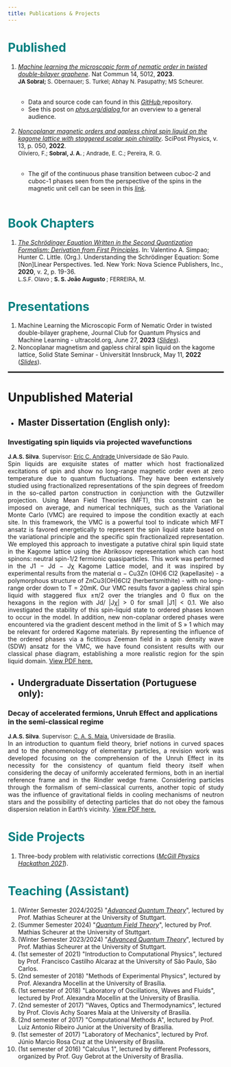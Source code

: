```yaml
---
title: Publications & Projects
---
```


<!-- <link rel="stylesheet" href="style.scss"> -->

<!--<h1 style="color: #008080;" id=bc>Submitted</h1> -->

<!-- <hr  noshade> -->


<h1 style="color: #008080;" id=bc>Published</h1>

<!-- <hr  noshade> -->

<ol>
<li><a target="_blank" href="https://www.nature.com/articles/s41467-023-40684-1"><i> Machine learning the microscopic form of nematic order in twisted double-bilayer graphene</i></a>. Nat Commun 14, 5012, <b> 2023</b>. <br>
<font size=2> <b>JA Sobral; </b>S. Obernauer; S. Turkel; Abhay N. Pasupathy; MS Scheurer.  </font></li> <br>
<ul>
<li>Data and source code can found in this <a target = "_blank" href = "https://github.com/joaosds/nematic-learning"> <i> GitHub</i> </a> repository. <br /></li>
<li>See this post on  <a target = "_blank" href = "https://phys.org/news/2023-09-ai-algorithm-microscopic-nematicity-moir.html"> <i> phys.org/dialog</i> </a> for an overview to a general audience. <br /></li>
</ul>
 <br>
<li><a target="_blank" href="https://scipost.org/10.21468/SciPostPhys.13.3.050"><i> Noncoplanar magnetic orders and gapless chiral spin liquid on the kagome lattice with staggered scalar spin chirality</i></a>. SciPost Physics, v. 13, p. 050, <b> 2022</b>. <br>
<font size=2>Oliviero, F.; <b>Sobral, J. A. </b>; Andrade, E. C.; Pereira, R. G.  </font></li>
<br>
<ul>
<li>The gif of the continuous phase transition between cuboc-2 and cuboc-1 phases seen from the perspective of the spins in the magnetic unit cell can be seen in this <a target = "_blank" href = "https://github.com/joaosds/joaosds.github.io/blob/master/images/cuboc_pt.gif"> <i> link</i></a>.</li>
 <br>
</ul>

</ol>
  
<h1 style="color: #008080;" id=bc>Book Chapters</h1>

<!-- <hr  noshade> -->

<ol>
<li><a target="_blank" href="https://www.researchgate.net/publication/339663922_UNDERSTANDING_THE_SCHRODINGER_EQUATION_SOME_NONLINEAR_PERSPECTIVES"><i>The Schrödinger Equation Written in the Second Quantization Formalism: Derivation from First Principles</i></a>. In: Valentino A. Simpao; Hunter C. Little. (Org.). Understanding the Schrödinger Equation: Some [Non]Linear Perspectives. 1ed. New York: Nova Science Publishers, Inc., <b> 2020</b>, v. 2, p. 19-36. <br>
<font size=2>L.S.F. Olavo ; <b>S. S. João Augusto </b>; FERREIRA, M. <!--(<a target="_blank" href="https://www.researchgate.net/publication/339640689_Non-monotonous_behavior_of_the_number_variance_Mandel_factor_invariant_uncertainty_product_and_purity_for_the_quantum_damped_harmonic_oscillator">Full text here</a>)--></font></li>
</ol>

<!-- <ol>
<li><a target="_blank" href="https://www.sciencedirect.com/science/article/abs/pii/S0375960120301894"><i>Non-monotonous behavior of the number variance, Mandel factor, invariant uncertainty product and purity for the quantum damped harmonic oscillator</i></a>. Physics Letters A.  Volume 384, Issue 17, 15 June 2020, 126370. <br>
<font size=2><b>J.P. Valeriano</b>, V.V. Dodonov. (<a target="_blank" href="https://www.researchgate.net/publication/339640689_Non-monotonous_behavior_of_the_number_variance_Mandel_factor_invariant_uncertainty_product_and_purity_for_the_quantum_damped_harmonic_oscillator">Full text here</a>)</font></li>
</ol> -->
<h1 style="color: #008080;" id=bc>Presentations</h1>

<!-- <hr  noshade> -->

<ol>

<li> Machine Learning the Microscopic Form of Nematic Order in twisted double-bilayer graphene, Journal Club for Quantum Physics and Machine Learning - ultracold.org, June 27, <b>2023</b>
(<a target = "_blank" href = "https://github.com/joaosds/joaosds.github.io/blob/master/files/ultracold.pdf"><i>Slides</i></a>).
</li>
<li>Noncoplanar magnetism and gapless chiral spin liquid on the kagome lattice, Solid State Seminar - Universität Innsbruck, May 11, <b> 2022</b> 
(<a target = "_blank" href = "https://github.com/joaosds/joaosds.github.io/blob/master/files/innsbruck2022_csl_joaoa.pdf"><i>Slides</i></a>).
</li>
</ol>

<!--<hr style="border: 1px solid" noshade> -->


<!-- <hr  noshade> -->
<!--

<h1 style="color: #008080;">Pedagogy</h1>
<ol><li><a target="_blank" href="https://periodicos.unb.br/index.php/rpf/article/view/36954"><i>The Schrödinger equation written in the second quantization formalism: derivation from first principles </i></a>. Revista do Professor de Física, v. 5, p. 24-39, 2021. 
<br>
<font size=2>L.S.F. Olavo ; <b>S. S. João Augusto </b>; FERREIRA, M. .</font></li>
</ol> 
-->
<!--<h1>Conference Papers</h1> -->

<!-- <hr  noshade> -->

<!-- <ol><li><a target="_blank" href="https://www.researchgate.net/publication/349899431_Analysis_of_informative_priors'_effects_on_epidemic_curve_fitting"><i>Analysis of informative priors' effects on epidemic curve fitting</i></a>. Encontro Acadêmico de Modelagem Computacional. National Laboratory for Scientific Computing, Petrópolis, RJ, Brazil.
<br>
<font size=2>F.F. Nunes, <b>J.P. Valeriano</b>, <a target="_blank" href="https://sites.google.com/view/pedrocintra/">P.H.P. Cintra</a>, I. Reis, L. Lima, T.L.S. Alves.</font></li>
</ol> -->

<hr style="border: 1px solid" noshade>

<h1>Unpublished Material</h1>

<!-- <hr noshade> -->

* <h2 style="color: #339E66F;" id="tcc"> Master Dissertation (English only):</h2>
<h3>Investigating spin liquids via projected wavefunctions</h3>
<font size=2><b>J.A.S. Silva</b>. Supervisor: <a targe="_blank" href="https://sites.google.com/site/castroeandrade/home?authuser=0">Eric C. Andrade </a> Universidade de São Paulo.</font>
<div style="text-align: justify">Spin liquids are exquisite states of matter which host fractionalized excitations of spin and show no long-range magnetic order even at zero temperature due to quantum fluctuations. They have been extensively studied using fractionalized representations of the spin degrees of freedom in the so-called parton construction in conjunction with the Gutzwiller projection. Using Mean Field Theories (MFT), this constraint can be imposed on average, and numerical techniques, such as the Variational Monte Carlo (VMC) are required to impose the condition exactly at each site. In this framework, the VMC is a powerful tool to indicate which MFT ansatz is favored energetically to represent the spin liquid state based on the variational principle and the specific spin fractionalized representation. We employed this approach to investigate a putative chiral spin liquid state in the Kagome lattice using the Abrikosov representation which can host spinons: neutral spin-1/2 fermionic quasiparticles. This work was performed in the J1 − Jd − Jχ Kagome Lattice model, and it was inspired by experimental results from the material α − Cu3Zn (OH)6 Cl2 (kapellasite) - a polymorphous structure of ZnCu3(OH)6Cl2 (herbertsmithite) - with no long-range order down to T = 20mK. Our VMC results favor a gapless chiral spin liquid with staggered flux ±π/2 over the triangles and 0 flux on the hexagons in the region with Jd/ |Jχ| > 0 for small |J1| < 0.1. We also investigated the stability of this spin-liquid state to ordered phases known to occur in the model. In addition, new non-coplanar ordered phases were encountered via the gradient descent method in the limit of S » 1 which may be relevant for ordered Kagome materials. By representing the influence of the ordered phases via a fictitious Zeeman field in a spin density wave (SDW) ansatz for the VMC, we have found consistent results with our classical phase diagram, establishing a more realistic region for the spin liquid domain. <a target="_blank" href="https://www.teses.usp.br/teses/disponiveis/76/76134/tde-06042022-111534/en.php">View PDF here.</a></div>


* <h2 style="color: #339E66F;" id="tcc"> Undergraduate Dissertation (Portuguese only):</h2>
<h3>Decay of accelerated fermions, Unruh Effect and applications in the semi-classical regime</h3>
<font size=2><b>J.A.S. Silva</b>. Supervisor: <a targe="_blank" href="https://www.fis.unb.br/index.php?option=com_myjspace&view=see&pagename=clovis">C. A. S. Maia.</a> Universidade de Brasília.</font>
<div style="text-align: justify">In an introduction to quantum field theory, brief notions in curved spaces and to the
phenomenology of elementary particles, a revision work was developed focusing on the
comprehension of the Unruh Effect in its necessity for the consistency of quantum field
theory itself when considering the decay of uniformly accelerated fermions, both in an
inertial reference frame and in the Rindler wedge frame. Considering particles through
the formalism of semi-classical currents, another topic of study was the influence of gravitational fields in cooling mechanisms of neutron stars and the possibility of detecting
particles that do not obey the famous dispersion relation in Earth’s vicinity. <a target="_blank" href="../files/undergrad-thesis-joao.pdf">View PDF here.</a></div>


<!--
<hr noshade>

* <h2 id="cnpem">Scientific Reports for Internships at Brazilian Synchrotron Light Lab (LNLS) (Portuguese):</h2>
<h3>Instrumentation for the Study of the Electrocaloric and the Electrostrictive Effcts</h3>
<font size=2><b>J.P. Valeriano</b>. Supervisor: A.M.G. Carvalho, Co-supervisor: L.S.O. Paixão, LNLS/CPNEM.</font>
<div size=2 style="text-align: justify">Project developed during 2018 <a target="_blank" href="https://pages.cnpem.br/bolsasdeverao/">CNPEM Summer Scholarships Program</a>.</div> 
<div style="text-align: justify">This report presents the beginning of instrumentation development
for the study the electrocaloric effect and the electrostriction of samples of PVDF and PMN–10PT, by the research groups of the XRD1 beamline and the i-Caloric Materials Lab (LMiC), at LNLS, at CNPEM. Attempts were made to measure electrocalori effect directly, with a thermocouple directly attached to the samples, but no temperature variation was observed with the electric fields application. The prototype of a modified Sawyer–Tower circuit was developed to measure electric polarization, that still needs improvements to operate with the low capacitance samples, and will allow indirect measurements of temperature and entropy variations related to the electrocaloric effect. Electrostriction measurements were made through X ray diffraction with changing electric fields, and small strain results were obtained for the PVDF. <a target="_blank" href="../files/Relatorio_28o_PBV-joao_valeriano.pdf">View PDF here.</a></div>

<hr style="border: 1px solid" noshade>
-->


<!-- <link rel="stylesheet" href="style.scss"> -->

<h1 style="color: #008080;" id=bc>Side Projects</h1>

<ol>
<li> Three-body problem with relativistic corrections (<a target = "_blank" href = "https://mcgill3body.github.io/"><i>McGill Physics Hackathon 2021</i></a>). </li>
</ol>

<h1 style="color: #008080;" id=bc>Teaching (Assistant)</h1>


<ol>
<li>(Winter Semester 2024/2025) "<a target = "_blank" href = "https://www.itp3.uni-stuttgart.de/teaching/archive/ws2324/aqt2324/"><i>Advanced Quantum Theory</i></a>", lectured by Prof. Mathias Scheurer at the University of Stuttgart.  </li>

<li>(Summer Semester 2024) "<a target = "_blank" href = "https://www.itp3.uni-stuttgart.de/teaching/qft24/"><i>Quantum Field Theory</i></a>", lectured by Prof. Mathias Scheurer at the University of Stuttgart. </li>

<li>(Winter Semester 2023/2024) "<a target = "_blank" href = "https://www.itp3.uni-stuttgart.de/teaching/archive/ws2324/aqt2324/"><i>Advanced Quantum Theory</i></a>", lectured by Prof. Mathias Scheurer at the University of Stuttgart.  </li>

<li>(1st semester of 2021) "Introduction to Computational Physics", lectured by Prof. Francisco Castilho Alcaraz at the University of São Paulo, São Carlos.  </li>

<li>(2nd semester of 2018) "Methods of Experimental Physics", lectured by Prof. Alexandra Mocellin at the University of Brasília. </li>

<li>(1st semester of 2018) "Laboratory of Oscillations, Waves and Fluids", lectured by Prof. Alexandra Mocellin at the University of Brasília. </li>

<li>(2nd semester of 2017) "Waves, Optics and Thermodynamics", lectured by Prof. Clovis Achy Soares Maia at the University of Brasília. </li>

<li>(2nd semester of 2017) "Computational Methods A", lectured by Prof. Luiz Antonio Ribeiro Junior at the University of Brasília. </li>

<li>(1st semester of 2017) "Laboratory of Mechanics", lectured by Prof. Júnio Marcio Rosa Cruz at the University of Brasília. </li>

<li>(1st semester of 2016) "Calculus 1", lectured by different Professors, organized by Prof. Guy Gebrot at the University of Brasília. </li>

</ol>







